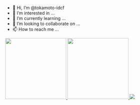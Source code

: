 - 👋 Hi, I’m @tokamoto-idcf
- 👀 I’m interested in ...
- 🌱 I’m currently learning ...
- 💞️ I’m looking to collaborate on ...
- 📫 How to reach me ...

<!---
tokamoto-idcf/tokamoto-idcf is a ✨ special ✨ repository because its `README.md` (this file) appears on your GitHub profile.
You can click the Preview link to take a look at your changes.
--->

<a href="https://github.com/tokamoto-idcf" align="left">
  <img height="195px" src="https://github-readme-stats-tokamoto-idcfs-projects.vercel.app/api?username=tokamoto-idcf&count_private=true&show_icons=true&theme=merko" />
  <img height="195px" src="https://github-readme-stats-tokamoto-idcfs-projects.vercel.app/api/top-langs/?username=tokamoto-idcf&count_private=true&layout=compact&theme=merko" />
</a>
<a href="https://github.com/tokamoto-idcf" align="left">
  <img src="https://github-readme-stats-tokamoto-idcfs-projects.vercel.app/?username=tokamoto-idcf&count_private=true&theme=merko&column=8&margin-h=15" />
</a>
